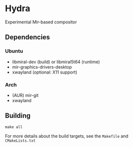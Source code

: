 Hydra
====

Experimental Mir-based compositor

## Dependencies
### Ubuntu
- libmiral-dev (build) or libmiral5t64 (runtime)
- mir-graphics-drivers-desktop
- xwayland (optional: X11 support)

### Arch
- (AUR) mir-git
- xwayland

## Building
```
make all
```

For more details about the build targets, see the `Makefile` and `CMakeLists.txt`
